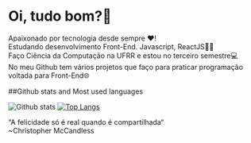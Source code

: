 # Oi, tudo bom?👋

Apaixonado por tecnologia desde sempre ❤️!  
Estudando desenvolvimento Front-End. Javascript, ReactJS👨‍💻   
Faço Ciência da Computação na UFRR e estou no terceiro semestre💻  
No meu Github tem vários projetos que faço para praticar programação  
voltada para Front-End🌐  

##Github stats and Most used languages

![Github stats](https://github-readme-stats.vercel.app/api?username=hugolima03&hide=issues&theme=gruvbox&show_icons=true&hide_border=false&count_private=true&include_all_commits=true&line_height=24.5)
[![Top Langs](https://github-readme-stats.vercel.app/api/top-langs/?username=hugolima03&layout=compact&theme=gruvbox&langs_count=10)](https://github.com/hugolima03/github-readme-stats)

“A felicidade só é real quando é compartilhada“  
~Christopher McCandless
